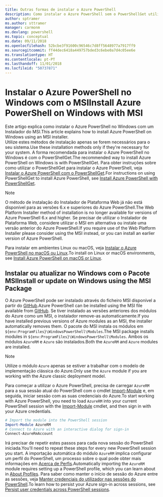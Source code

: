 ```yaml
---
title: Outras formas de instalar o Azure PowerShell
description: Como instalar o Azure PowerShell sem o PowerShellGet utilizar um MSI
author: sptramer
ms.author: sttramer
manager: carmonm
ms.devlang: powershell
ms.topic: conceptual
ms.date: 09/11/2018
ms.openlocfilehash: 52bcbe3f91600c96546c7d8ff5648977a7917ff9
ms.sourcegitcommit: ff44dec6418a449757bded3c6ebe0a7d4c05ee6e
ms.translationtype: HT
ms.contentlocale: pt-PT
ms.lasthandoff: 11/01/2018
ms.locfileid: "50737871"
---
```

# <a name="install-azure-powershell-on-windows-with-msi"></a><span data-ttu-id="1bffe-103">Instalar o Azure PowerShell no Windows com o MSI</span><span class="sxs-lookup"><span data-stu-id="1bffe-103">Install Azure PowerShell on Windows with MSI</span></span>

<span data-ttu-id="1bffe-104">Este artigo explica como instalar o Azure PowerShell no Windows com um Instalador do MSI.</span><span class="sxs-lookup"><span data-stu-id="1bffe-104">This article explains how to install Azure PowerShell on Windows using an MSI installer.</span></span>  
<span data-ttu-id="1bffe-105">Utilize estes métodos de instalação apenas se forem necessários para o seu sistema.</span><span class="sxs-lookup"><span data-stu-id="1bffe-105">Use these installation methods only if they're necessary for your system.</span></span> <span data-ttu-id="1bffe-106">A forma recomendada para instalar o Azure PowerShell no Windows é com o PowerShellGet.</span><span class="sxs-lookup"><span data-stu-id="1bffe-106">The recommended way to install Azure PowerShell on Windows is with PowerShellGet.</span></span> <span data-ttu-id="1bffe-107">Para obter instruções sobre como utilizar o PowerShellGet para instalar o Azure PowerShell, veja [Instalar o Azure PowerShell com o PowerShellGet](install-azurerm-ps.md).</span><span class="sxs-lookup"><span data-stu-id="1bffe-107">For instructions on using PowerShellGet to install Azure PowerShell, see [Install Azure PowerShell with PowerShellGet](install-azurerm-ps.md).</span></span>

> [!NOTE]
> <span data-ttu-id="1bffe-108">O método de instalação do Instalador de Plataforma Web já não está disponível para as versões 6.x e superiores do Azure PowerShell.</span><span class="sxs-lookup"><span data-stu-id="1bffe-108">The Web Platform Installer method of installation is no longer available for versions of Azure PowerShell 6.x and higher.</span></span> <span data-ttu-id="1bffe-109">Se precisar de utilizar o Instalador de Plataforma Web, considere utilizar o MSI em alternativa ou instale uma versão anterior do Azure PowerShell.</span><span class="sxs-lookup"><span data-stu-id="1bffe-109">If you require use of the Web Platform Installer please consider using the MSI instead, or you can install an earlier version of Azure PowerShell.</span></span>

<span data-ttu-id="1bffe-110">Para instalar em ambientes Linux ou macOS, veja [Instalar o Azure PowerShell no macOS ou Linux](install-azurermps-maclinux.md).</span><span class="sxs-lookup"><span data-stu-id="1bffe-110">To install on Linux or macOS environments, see [Install Azure PowerShell on macOS or Linux](install-azurermps-maclinux.md).</span></span>

## <a name="install-or-update-on-windows-using-the-msi-package"></a><span data-ttu-id="1bffe-111">Instalar ou atualizar no Windows com o Pacote MSI</span><span class="sxs-lookup"><span data-stu-id="1bffe-111">Install or update on Windows using the MSI Package</span></span>

<span data-ttu-id="1bffe-112">O Azure PowerShell pode ser instalado através do ficheiro MSI disponível a partir do [GitHub](https://github.com/Azure/azure-powershell/releases/latest).</span><span class="sxs-lookup"><span data-stu-id="1bffe-112">Azure PowerShell can be installed using the MSI file available from [GitHub](https://github.com/Azure/azure-powershell/releases/latest).</span></span> <span data-ttu-id="1bffe-113">Se tiver instalado as versões anteriores dos módulos do Azure como um MSI, o instalador remove-as automaticamente.</span><span class="sxs-lookup"><span data-stu-id="1bffe-113">If you have installed previous versions of Azure modules as an MSI, the installer automatically removes them.</span></span> <span data-ttu-id="1bffe-114">O pacote do MSI instala os módulos em `${env:ProgramFiles}\WindowsPowerShell\Modules`.</span><span class="sxs-lookup"><span data-stu-id="1bffe-114">The MSI package installs modules in `${env:ProgramFiles}\WindowsPowerShell\Modules`.</span></span> <span data-ttu-id="1bffe-115">Ambos os módulos `AzureRM` e `Azure` são instalados.</span><span class="sxs-lookup"><span data-stu-id="1bffe-115">Both the `AzureRM` and `Azure` modules are installed.</span></span>

> [!NOTE]
> <span data-ttu-id="1bffe-116">Utilize o módulo `Azure` apenas se estiver a trabalhar com o modelo de implementação clássica do Azure.</span><span class="sxs-lookup"><span data-stu-id="1bffe-116">Only use the `Azure` module if you are working with the Azure classic deployment model.</span></span>

<span data-ttu-id="1bffe-117">Para começar a utilizar o Azure PowerShell, precisa de carregar `AzureRM` para a sua sessão atual do PowerShell com o cmdlet [Import-Module](/powershell/module/Microsoft.PowerShell.Core/Import-Module) e, em seguida, iniciar sessão com as suas credenciais do Azure.</span><span class="sxs-lookup"><span data-stu-id="1bffe-117">To start working with Azure PowerShell, you need to load `AzureRM` into your current PowerShell session with the [Import-Module](/powershell/module/Microsoft.PowerShell.Core/Import-Module) cmdlet, and then sign in with your Azure credentials.</span></span>

```powershell
# Import the module into the PowerShell session
Import-Module AzureRM
# Connect to Azure with an interactive dialog for sign-in
Connect-AzureRmAccount
```

<span data-ttu-id="1bffe-118">Irá precisar de repetir estes passos para cada nova sessão do PowerShell iniciada.</span><span class="sxs-lookup"><span data-stu-id="1bffe-118">You'll need to repeat these steps for every new PowerShell session you start.</span></span> <span data-ttu-id="1bffe-119">A importação automática do módulo `AzureRM` implica configurar um perfil do PowerShell, um processo sobre o qual pode obter mais informações em [Acerca de Perfis](/powershell/module/microsoft.powershell.core/about/about_profiles).</span><span class="sxs-lookup"><span data-stu-id="1bffe-119">Automatically importing the `AzureRM` module requires setting up a PowerShell profile, which you can learn about in [About Profiles](/powershell/module/microsoft.powershell.core/about/about_profiles).</span></span>
<span data-ttu-id="1bffe-120">Para saber como manter o início de sessão do Azure entre as sessões, veja [Manter credenciais do utilizador nas sessões do PowerShell](context-persistence.md).</span><span class="sxs-lookup"><span data-stu-id="1bffe-120">To learn how to persist your Azure sign-in across sessions, see [Persist user credentials across PowerShell sessions](context-persistence.md).</span></span>

